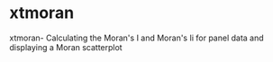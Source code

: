 # xtmoran
xtmoran- Calculating the Moran's I and Moran's Ii for panel data and displaying a Moran scatterplot
